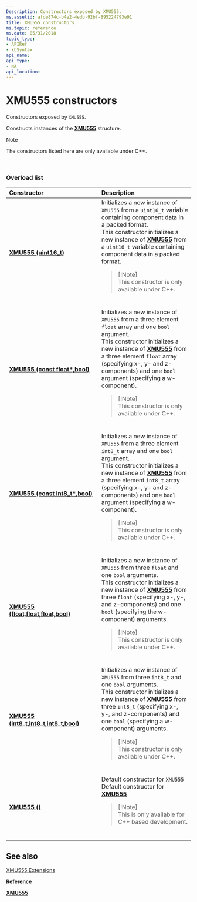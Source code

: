 ```yaml
---
Description: Constructors exposed by XMU555.
ms.assetid: afde874c-b4e2-4edb-92bf-895224793e91
title: XMU555 constructors
ms.topic: reference
ms.date: 05/31/2018
topic_type: 
- APIRef
- kbSyntax
api_name: 
api_type: 
- NA
api_location: 
---
```


# XMU555 constructors

Constructors exposed by `XMU555`.

Constructs instances of the [**XMU555**](/windows/win32/api/directxpackedvector/ns-directxpackedvector-xmu555) structure.

> [!Note]  
> The constructors listed here are only available under C++.

 

### Overload list



<table>
<colgroup>
<col style="width: 50%" />
<col style="width: 50%" />
</colgroup>
<thead>
<tr class="header">
<th style="text-align: left;">Constructor</th>
<th style="text-align: left;">Description</th>
</tr>
</thead>
<tbody>
<tr class="odd">
<td style="text-align: left;"><a href="/windows/desktop/api/directxpackedvector/nf-directxpackedvector-xmu555-xmu555(uint16_t)"><strong>XMU555 (uint16_t)</strong></a></td>
<td style="text-align: left;">Initializes a new instance of <code>XMU555</code> from a <code>uint16_t</code> variable containing component data in a packed format. <br/> This constructor initializes a new instance of <a href="/windows/desktop/api/directxpackedvector/ns-directxpackedvector-xmu555"><strong>XMU555</strong></a> from a <code>uint16_t</code> variable containing component data in a packed format. <br/>
<blockquote>
[!Note]<br />
This constructor is only available under C++.
</blockquote>
<br/></td>
</tr>
<tr class="even">
<td style="text-align: left;"><a href="/windows/desktop/api/directxpackedvector/nf-directxpackedvector-xmu555-xmu555(constfloat_bool)"><strong>XMU555 (const float*,bool)</strong></a></td>
<td style="text-align: left;">Initializes a new instance of <code>XMU555</code> from a three element <code>float</code> array and one <code>bool</code> argument. <br/> This constructor initializes a new instance of <a href="/windows/desktop/api/directxpackedvector/ns-directxpackedvector-xmu555"><strong>XMU555</strong></a> from a three element <code>float</code> array (specifying x-, y- and z-components) and one <code>bool</code> argument (specifying a w-component). <br/>
<blockquote>
[!Note]<br />
This constructor is only available under C++.
</blockquote>
<br/></td>
</tr>
<tr class="odd">
<td style="text-align: left;"><a href="/windows/desktop/api/directxpackedvector/nf-directxpackedvector-xmu555-xmu555(constuint8_t_bool)"><strong>XMU555 (const int8_t*,bool)</strong></a></td>
<td style="text-align: left;">Initializes a new instance of <code>XMU555</code> from a three element <code>int8_t</code> array and one <code>bool</code> argument. <br/> This constructor initializes a new instance of <a href="/windows/desktop/api/directxpackedvector/ns-directxpackedvector-xmu555"><strong>XMU555</strong></a> from a three element <code>int8_t</code> array (specifying x-, y- and z-components) and one <code>bool</code> argument (specifying a w-component). <br/>
<blockquote>
[!Note]<br />
This constructor is only available under C++.
</blockquote>
<br/></td>
</tr>
<tr class="even">
<td style="text-align: left;"><a href="/windows/desktop/api/directxpackedvector/nf-directxpackedvector-xmu555-xmu555(float_float_float_bool)"><strong>XMU555 (float,float,float,bool)</strong></a></td>
<td style="text-align: left;">Initializes a new instance of <code>XMU555</code> from three <code>float</code> and one <code>bool</code> arguments. <br/> This constructor initializes a new instance of <a href="/windows/desktop/api/directxpackedvector/ns-directxpackedvector-xmu555"><strong>XMU555</strong></a> from three <code>float</code> (specifying x-, y-, and z-components) and one <code>bool</code> (specifying the w-component) arguments. <br/>
<blockquote>
[!Note]<br />
This constructor is only available under C++.
</blockquote>
<br/></td>
</tr>
<tr class="odd">
<td style="text-align: left;"><a href="/windows/desktop/api/directxpackedvector/nf-directxpackedvector-xmu555-xmu555(float_float_float_bool)"><strong>XMU555 (int8_t,int8_t,int8_t,bool)</strong></a></td>
<td style="text-align: left;">Initializes a new instance of <code>XMU555</code> from three <code>int8_t</code> and one <code>bool</code> arguments. <br/> This constructor initializes a new instance of <a href="/windows/desktop/api/directxpackedvector/ns-directxpackedvector-xmu555"><strong>XMU555</strong></a> from three <code>int8_t</code> (specifying x-, y-, and z-components) and one <code>bool</code> (specifying a w-component) arguments. <br/>
<blockquote>
[!Note]<br />
This constructor is only available under C++.
</blockquote>
<br/></td>
</tr>
<tr class="even">
<td style="text-align: left;"><a href="/windows/desktop/api/directxpackedvector/nf-directxpackedvector-xmu555-xmu555(constfloat_bool)"><strong>XMU555 ()</strong></a></td>
<td style="text-align: left;">Default constructor for <code>XMU555</code><br/> Default constructor for <a href="/windows/desktop/api/directxpackedvector/ns-directxpackedvector-xmu555"><strong>XMU555</strong></a><br/>
<blockquote>
[!Note]<br />
This is only available for C++ based development.
</blockquote>
<br/></td>
</tr>
</tbody>
</table>



## See also

<dl> <dt>

[XMU555 Extensions](ovw-xmu555-extensions.md)
</dt> <dt>

**Reference**
</dt> <dt>

[**XMU555**](/windows/win32/api/directxpackedvector/ns-directxpackedvector-xmu555)
</dt> </dl>

 

 